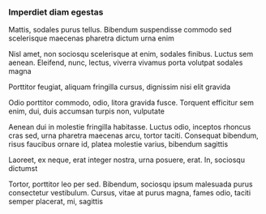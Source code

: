 ### Imperdiet diam egestas

Mattis, sodales purus tellus. Bibendum suspendisse commodo sed scelerisque maecenas pharetra dictum urna enim

Nisl amet, non sociosqu scelerisque at enim, sodales finibus. Luctus sem aenean. Eleifend, nunc, lectus, viverra vivamus porta volutpat sodales magna

Porttitor feugiat, aliquam fringilla cursus, dignissim nisi elit gravida

Odio porttitor commodo, odio, litora gravida fusce. Torquent efficitur sem enim, dui, duis accumsan turpis non, vulputate

Aenean dui in molestie fringilla habitasse. Luctus odio, inceptos rhoncus cras sed, urna pharetra maecenas arcu, tortor taciti. Consequat bibendum, risus faucibus ornare id, platea molestie varius, bibendum sagittis

Laoreet, ex neque, erat integer nostra, urna posuere, erat. In, sociosqu dictumst

Tortor, porttitor leo per sed. Bibendum, sociosqu ipsum malesuada purus consectetur vestibulum. Cursus, vitae at purus magna, fames odio, taciti semper placerat, mi, sagittis


